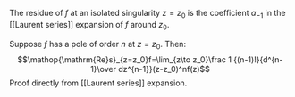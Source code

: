 The residue of $f$ at an isolated singularity $z=z_0$ is the coefficient $a_{-1}$ in the [[Laurent series]] expansion of $f$ around $z_0$.

Suppose $f$ has a pole of order $n$ at $z=z_0$.
Then:
$$\mathop{\mathrm{Re}s}_{z=z_0}f=\lim_{z\to z_0}\frac 1 {(n-1)!}{d^{n-1}\over dz^{n-1}}(z-z_0)^nf(z)$$
Proof directly from [[Laurent series]] expansion.
